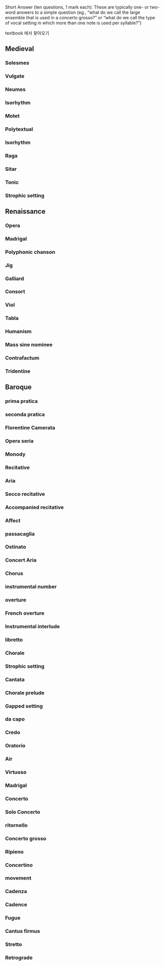Short Answer (ten questions, 1 mark each): These are typically one- or two-word answers 
to a simple question (eg., “what do we call the large ensemble that is used in a concerto grosso?” or 
“what do we call the type of vocal setting in which more than one note is used per syllable?”) 

textbook 에서 찾아오기

## Medieval
### Solesmes

### Vulgate


### Neumes

### Isorhythm

### Motet

### Polytextual


### Isorhythm

### Raga


### Sitar

### Tonic

### Strophic setting


## Renaissance
### Opera

### Madrigal

### Polyphonic chanson


### Jig

### Galliard


### Consort


### Viol


### Tabla

### Humanism

### Mass sine nominee

### Contrafactum

### Tridentine

## Baroque
### prima pratica

### seconda pratica

### Florentine Camerata

### Opera seria

### Monody


### Recitative


### Aria


### Secco recitative


### Accompanied recitative

### Affect

### passacaglia


### Ostinato

### Concert Aria

### Chorus


### instrumental number

### overture

### French overture


### Instrumental interlude

### libretto


### Chorale

### Strophic setting

### Cantata

### Chorale prelude

### Gapped setting

### da capo

### Credo


### Oratorio


### Air


### Virtuoso


### Madrigal

### Concerto


### Solo Concerto


### ritornello

### Concerto grosso


### Ripieno

### Concertino


### movement

### Cadenza


### Cadence

### Fugue

### Cantus firmus

### Stretto

### Retrograde